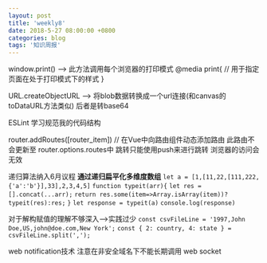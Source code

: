 ```yaml
---
layout: post
title: 'weekly8'
date: 2018-5-27 08:00:00 +0800
categories: blog
tags: '知识周报'
---
```


window.print() --> 此方法调用每个浏览器的打印模式 @media print{ // 用于指定页面在处于打印模式下的样式 }

URL.createObjectURL --> 将blob数据转换成一个url连接(和canvas的toDataURL方法类似) 后者是转base64

ESLint 学习规范我的代码结构

router.addRoutes([router_item]) // 在Vue中向路由组件动态添加路由 此路由不会更新至 router.options.routes中 跳转只能使用push来进行跳转 浏览器的访问会无效

递归算法纳入6月议程 __通过递归扁平化多维度数组__
`let a = [1,[11,22,[111,222,{'a':'b'}],33],2,3,4,5]`
`function typeit(arr){`
    `let res = [].concat(...arr);`
    `return res.some(item=>Array.isArray(item))? typeit(res):res;`
`}`
`let response = typeit(a)`
`console.log(response)`

对于解构赋值的理解不够深入-->实践过少 
`const csvFileLine = '1997,John Doe,US,john@doe.com,New York';`
`const { 2: country, 4: state } = csvFileLine.split(',');`

web notification技术 注意在非安全域名下不能长期调用
web socket
